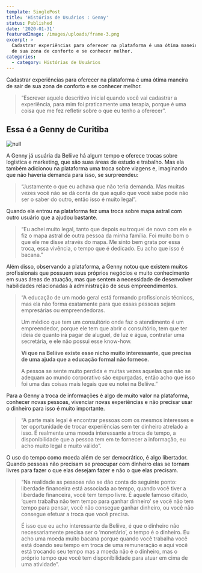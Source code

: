```yaml
---
template: SinglePost
title: 'Histórias de Usuários : Genny'
status: Published
date: '2020-01-31'
featuredImage: /images/uploads/frame-3.png
excerpt: >
  Cadastrar experiências para oferecer na plataforma é uma ótima maneira de sair
  de sua zona de conforto e se conhecer melhor.
categories:
  - category: Histórias de Usuários
---
```

Cadastrar experiências para oferecer na plataforma é uma ótima maneira de sair de sua zona de conforto e se conhecer melhor.

> “Escrever aquele descritivo inicial quando você vai cadastrar a experiência, para mim foi praticamente uma terapia, porque é uma coisa que me fez refletir sobre o que eu tenho a oferecer”.

## Essa é a Genny de Curitiba

![null](/images/uploads/1_00jegox4rc-5ufmihrjofq.png)

A Genny já usuária da Beliive há algum tempo e oferece trocas sobre logística e marketing, que são suas áreas de estudo e trabalho. Mas ela também adicionou na plataforma uma troca sobre viagens e, imaginando que não haveria demanda para isso, se surpreendeu:

> “Justamente o que eu achava que não teria demanda. Mas muitas vezes você não se dá conta de que aquilo que você sabe pode não ser o saber do outro, então isso é muito legal”.

Quando ela entrou na plataforma fez uma troca sobre mapa astral com outro usuário que a ajudou bastante.

> “Eu achei muito legal, tanto que depois eu troquei de novo com ele e fiz o mapa astral de outra pessoa da minha família. Foi muito bom o que ele me disse através do mapa. Me sinto bem grata por essa troca, essa vivência, o tempo que é dedicado. Eu acho que isso é bacana.”

Além disso, observando a plataforma, a Genny notou que existem muitos profissionais que possuem seus próprios negócios e muito conhecimento em suas áreas de atuação, mas que sentem a necessidade de desenvolver habilidades relacionadas à administração de seus empreendimentos.

> “A educação de um modo geral está formando profissionais técnicos, mas ela não forma exatamente para que essas pessoas sejam empresárias ou empreendedoras.
>
> Um médico que tem um consultório onde faz o atendimento é um empreendedor, porque ele tem que abrir o consultório, tem que ter ideia de quanto irá pagar de aluguel, de luz e água, contratar uma secretária, e ele não possui esse know-how.
>
> **Vi que na Beliive existe esse nicho muito interessante, que precisa de uma ajuda que a educação formal não fornece.**
>
> A pessoa se sente muito perdida e muitas vezes aquelas que não se adequam ao mundo corporativo são expurgadas, então acho que isso foi uma das coisas mais legais que eu notei na Beliive.”

Para a Genny a troca de informações é algo de muito valor na plataforma, conhecer novas pessoas, vivenciar novas experiências e não precisar usar o dinheiro para isso é muito importante.

> “A parte mais legal é encontrar pessoas com os mesmos interesses e ter oportunidade de trocar experiências sem ter dinheiro atrelado a isso. É realmente uma moeda interessante a troca de tempo, a disponibilidade que a pessoa tem em te fornecer a informação, eu acho muito legal e muito válido”.

O uso do tempo como moeda além de ser democrático, é algo libertador. Quando pessoas não precisam se preocupar com dinheiro elas se tornam livres para fazer o que elas desejam fazer e não o que elas precisam.

> “Na realidade as pessoas não se dão conta do seguinte ponto: liberdade financeira está associada ao tempo, quando você tiver a liberdade financeira, você tem tempo livre. É aquele famoso ditado, ‘quem trabalha não tem tempo para ganhar dinheiro’ se você não tem tempo para pensar, você não consegue ganhar dinheiro, ou você não consegue efetuar a troca que você precisa.
>
> É isso que eu acho interessante da Beliive, é que o dinheiro não necessariamente precisa ser o ‘monetário’, o tempo é o dinheiro. Eu acho uma moeda muito bacana porque quando você trabalha você está doando seu tempo em troca de uma remuneração e aqui você está trocando seu tempo mas a moeda não é o dinheiro, mas o próprio tempo que você tem disponibilidade para atuar em cima de uma atividade”.
